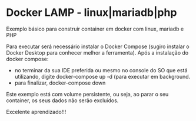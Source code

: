 # Docker LAMP - linux|mariadb|php

Exemplo básico para construir container em docker com linux, mariadb e PHP

Para executar será necessário instalar o Docker Compose (sugiro instalar o Docker Desktop para conhecer melhor a ferramenta). Após a instalação do docker compose:
- no terminar da sua IDE preferida ou mesmo no console do SO que está utilizando, digite docker-compose up -d (para executar em background.
- para finalizar, docker-compose down

Este exemplo está com volume persistente, ou seja, ao parar o seu container, os seus dados não serão excluídos.

Excelente aprendizado!!!
